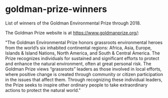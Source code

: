 # goldman-prize-winners
List of winners of the Goldman Environmental Prize through 2018.

The Goldman Prize website is at https://www.goldmanprize.org/:

"The Goldman Environmental Prize honors grassroots environmental heroes from the world’s six inhabited continental regions: Africa, Asia, Europe, Islands & Island Nations, North America, and South & Central America. The Prize recognizes individuals for sustained and significant efforts to protect and enhance the natural environment, often at great personal risk. The Goldman Prize views “grassroots” leaders as those involved in local efforts, where positive change is created through community or citizen participation in the issues that affect them. Through recognizing these individual leaders, the Prize seeks to inspire other ordinary people to take extraordinary actions to protect the natural world."
